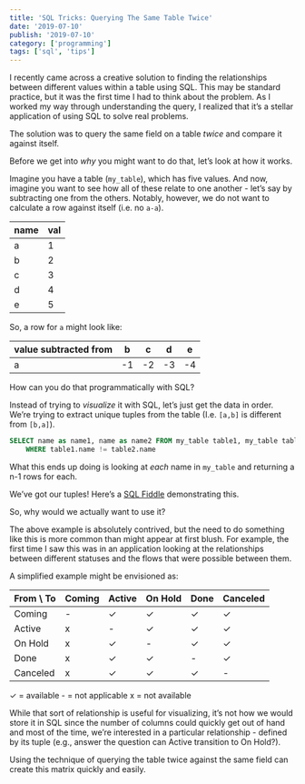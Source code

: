 ```yaml
---
title: 'SQL Tricks: Querying The Same Table Twice'
date: '2019-07-10'
publish: '2019-07-10'
category: ['programming']
tags: ['sql', 'tips']
---
```


I recently came across a creative solution to finding the relationships between different values within a table using SQL. This may be standard practice, but it was the first time I had to think about the problem. As I worked my way through understanding the query, I realized that it’s a stellar application of using SQL to solve real problems.

The solution was to query the same field on a table _twice_ and compare it against itself.

Before we get into _why_ you might want to do that, let’s look at how it works.

Imagine you have a table (`my_table`), which has five values. And now, imagine you want to see how all of these relate to one another - let’s say by subtracting one from the others. Notably, however, we do not want to calculate a row against itself (i.e. no `a-a`).

| name | val |
| ---- | --- |
| a    | 1   |
| b    | 2   |
| c    | 3   |
| d    | 4   |
| e    | 5   |

So, a row for `a` might look like:

| value subtracted from | b   | c   | d   | e   |
| --------------------- | --- | --- | --- | --- |
| a                     | -1  | -2  | -3  | -4  |

How can you do that programmatically with SQL?

Instead of trying to _visualize_ it with SQL, let’s just get the data in order. We’re trying to extract unique tuples from the table (I.e. `[a,b]` is different from `[b,a]`).

```sql
SELECT name as name1, name as name2 FROM my_table table1, my_table table2
    WHERE table1.name != table2.name
```

What this ends up doing is looking at _each_ name in `my_table` and returning a n-1 rows for each.

We’ve got our tuples! Here’s a [SQL Fiddle](http://sqlfiddle.com/#!17/e3156/8) demonstrating this.

So, why would we actually want to use it?

The above example is absolutely contrived, but the need to do something like this is more common than might appear at first blush. For example, the first time I saw this was in an application looking at the relationships between different statuses and the flows that were possible between them.

A simplified example might be envisioned as:

| From \ To | Coming | Active | On Hold | Done | Canceled |
| --------- | ------ | ------ | ------- | ---- | -------- |
| Coming    | -      | ✓      | ✓       | ✓    | ✓        |
| Active    | x      | -      | ✓       | ✓    | ✓        |
| On Hold   | x      | ✓      | -       | ✓    | ✓        |
| Done      | x      | ✓      | ✓       | -    | ✓        |
| Canceled  | x      | ✓      | ✓       | ✓    | -        |

✓ = available
\- = not applicable
x = not available

While that sort of relationship is useful for visualizing, it’s not how we would store it in SQL since the number of columns could quickly get out of hand and most of the time, we’re interested in a particular relationship - defined by its tuple (e.g., answer the question can Active transition to On Hold?).

Using the technique of querying the table twice against the same field can create this matrix quickly and easily.
